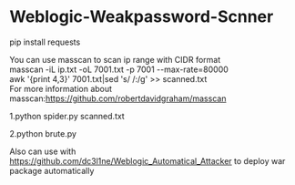 # Weblogic-Weakpassword-Scnner
pip install requests

You can use masscan to scan ip range with CIDR format<br>
masscan -iL ip.txt -oL 7001.txt -p 7001 --max-rate=80000<br>
awk '{print $4,$3}' 7001.txt|sed 's/ /:/g' >> scanned.txt<br>
For more information about masscan:https://github.com/robertdavidgraham/masscan

1.python spider.py scanned.txt

2.python brute.py

Also can use with https://github.com/dc3l1ne/Weblogic_Automatical_Attacker to deploy war package automatically

